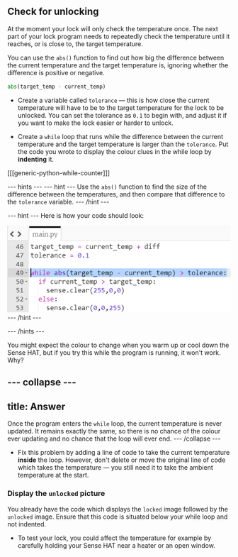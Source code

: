 ## Check for unlocking

At the moment your lock will only check the temperature once. The next part of your lock program needs to repeatedly check the temperature until it reaches, or is close to, the target temperature.

You can use the `abs()` function to find out how big the difference between the current temperature and the target temperature is, ignoring whether the difference is positive or negative.

```python
abs(target_temp - current_temp)
```

+ Create a variable called `tolerance` — this is how close the current temperature will have to be to the target temperature for the lock to be unlocked. You can set the tolerance as `0.1` to begin with, and adjust it if you want to make the lock easier or harder to unlock.

+ Create a `while` loop that runs while the difference between the current temperature and the target temperature is larger than the `tolerance`. Put the code you wrote to display the colour clues in the while loop by **indenting** it.

[[[generic-python-while-counter]]]

--- hints ---
--- hint ---
Use the `abs()` function to find the size of the difference between the temperatures, and then compare that difference to the `tolerance` variable.
--- /hint ---

--- hint ---
Here is how your code should look:

![Using abs](images/using-abs.png)
--- /hint ---

--- /hints ---

You might expect the colour to change when you warm up or cool down the Sense HAT, but if you try this while the program is running, it won't work. Why?

--- collapse ---
---
title: Answer
---
Once the program enters the `while` loop, the current temperature is never updated. It remains exactly the same, so there is no chance of the colour ever updating and no chance that the loop will ever end.
--- /collapse ---

+ Fix this problem by adding a line of code to take the current temperature **inside** the loop. However, don't delete or move the original line of code which takes the temperature — you still need it to take the ambient temperature at the start.

### Display the `unlocked` picture
You already have the code which displays the `locked` image followed by the `unlocked` image. Ensure that this code is situated below your while loop and not indented.

+ To test your lock, you could affect the temperature for example by carefully holding your Sense HAT near a heater or an open window.

